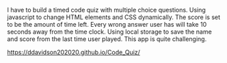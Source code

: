 I have to build a timed code quiz with multiple choice questions. Using javascript to change HTML elements and CSS dynamically. The score is set to be the amount of time left. Every wrong answer user has will take 10 seconds away from the time clock. Using local storage to save the name and score from the last time user played. This app is quite challenging.

https://ddavidson202020.github.io/Code_Quiz/

